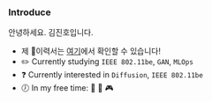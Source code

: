 ### Introduce
안녕하세요. 김진호입니다. 

* 제 :pencil:이력서는 [여기](https::/violet0929.github.io)에서 확인할 수 있습니다!
* :pencil2: Currently studying ```IEEE 802.11be```, ```GAN```, ```MLOps``` 
* :question: Currently interested in ```Diffusion```, ```IEEE 802.11be```
* :clock7: In my free time: :musical_note: :walking: :video_game:
